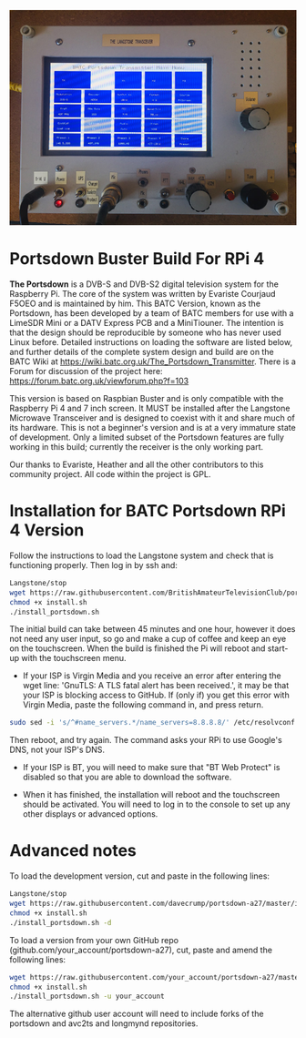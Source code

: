 ![portsdown banner](/doc/img/Portsdown_A27.jpg)
# Portsdown Buster Build For RPi 4

**The Portsdown** is a DVB-S and DVB-S2 digital television system for the Raspberry Pi.  The core of the system was written by Evariste Courjaud F5OEO and is maintained by him.  This BATC Version, known as the Portsdown, has been developed by a team of BATC members for use with a LimeSDR Mini or a DATV Express PCB and a MiniTiouner.  The intention is that the design should be reproducible by someone who has never used Linux before.  Detailed instructions on loading the software are listed below, and further details of the complete system design and build are on the BATC Wiki at https://wiki.batc.org.uk/The_Portsdown_Transmitter.  There is a Forum for discussion of the project here: https://forum.batc.org.uk/viewforum.php?f=103

This version is based on Raspbian Buster and is only compatible with the Raspberry Pi 4 and 7 inch screen.  It MUST be installed after the Langstone Microwave Transceiver and is designed to coexist with it and share much of its hardware.  This is not a beginner's version and is at a very immature state of development.  Only a limited subset of the Portsdown features are fully working in this build; currently the receiver is the only working part.

Our thanks to Evariste, Heather and all the other contributors to this community project.  All code within the project is GPL.

# Installation for BATC Portsdown RPi 4 Version

Follow the instructions to load the Langstone system and check that is functioning properly.  Then log in by ssh and:


```sh
Langstone/stop
wget https://raw.githubusercontent.com/BritishAmateurTelevisionClub/portsdown-a27/master/install_portsdown.sh
chmod +x install.sh
./install_portsdown.sh
```

The initial build can take between 45 minutes and one hour, however it does not need any user input, so go and make a cup of coffee and keep an eye on the touchscreen.  When the build is finished the Pi will reboot and start-up with the touchscreen menu.

- If your ISP is Virgin Media and you receive an error after entering the wget line: 'GnuTLS: A TLS fatal alert has been received.', it may be that your ISP is blocking access to GitHub.  If (only if) you get this error with Virgin Media, paste the following command in, and press return.
```sh
sudo sed -i 's/^#name_servers.*/name_servers=8.8.8.8/' /etc/resolvconf.conf
```
Then reboot, and try again.  The command asks your RPi to use Google's DNS, not your ISP's DNS.

- If your ISP is BT, you will need to make sure that "BT Web Protect" is disabled so that you are able to download the software.

- When it has finished, the installation will reboot and the touchscreen should be activated.  You will need to log in to the console to set up any other displays or advanced options.


# Advanced notes

To load the development version, cut and paste in the following lines:

```sh
Langstone/stop
wget https://raw.githubusercontent.com/davecrump/portsdown-a27/master/install_portsdown.sh
chmod +x install.sh
./install_portsdown.sh -d
```

To load a version from your own GitHub repo (github.com/your_account/portsdown-a27), cut, paste and amend the following lines:
```sh
wget https://raw.githubusercontent.com/your_account/portsdown-a27/master/install_portsdown.sh
chmod +x install.sh
./install_portsdown.sh -u your_account
```
The alternative github user account will need to include forks of the portsdown and avc2ts and longmynd repositories.
